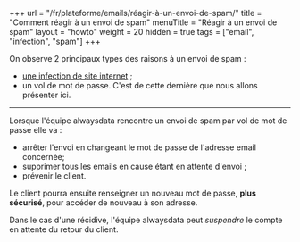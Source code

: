 +++
url = "/fr/plateforme/emails/réagir-à-un-envoi-de-spam/"
title = "Comment réagir à un envoi de spam"
menuTitle = "Réagir à un envoi de spam"
layout = "howto"
weight = 20
hidden = true
tags = ["email", "infection", "spam"]
+++

On observe 2 principaux types des raisons à un envoi de spam :

- [une infection de site internet]() ;
- un vol de mot de passe. C'est de cette dernière que nous allons présenter ici.

----

Lorsque l'équipe alwaysdata rencontre un envoi de spam par vol de mot de passe elle va :

- arrêter l'envoi en changeant le mot de passe de l'adresse email concernée;
- supprimer tous les emails en cause étant en attente d'envoi ;
- prévenir le client.

Le client pourra ensuite renseigner un nouveau mot de passe, **plus sécurisé**, pour accéder de nouveau à son adresse.

Dans le cas d'une récidive, l'équipe alwaysdata peut _suspendre_ le compte en attente du retour du client.

